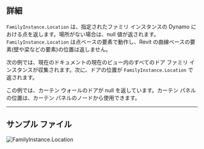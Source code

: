 ## 詳細
`FamilyInstance.Location` は、指定されたファミリ インスタンスの Dynamo における点を返します。場所がない場合は、null 値が返されます。`FamilyInstance.Location` は点ベースの要素で動作し、Revit の曲線ベースの要素(壁や梁などの要素)の位置は返しません。

次の例では、現在のドキュメントの現在のビュー内のすべてのドア ファミリ インスタンスが収集されます。次に、ドアの位置が `FamilyInstance.Location` で返されます。

この例では、カーテン ウォールのドアが null を返しています。カーテン パネルの位置は、カーテン パネルのノードから使用できます。
___
## サンプル ファイル

![FamilyInstance.Location](./Revit.Elements.FamilyInstance.Location_img.jpg)
